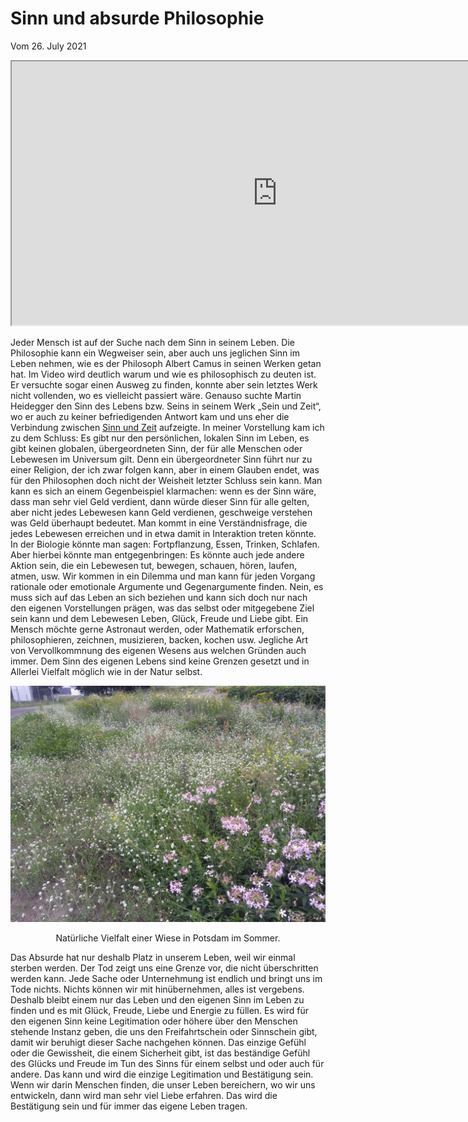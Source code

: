 # Sinn und absurde Philosophie
Vom 26\. July 2021

<iframe width="850" height="422" src="https://www.youtube.com/embed/vPtzpjC7TF4?version=3&amp;rel=1&amp;showsearch=0&amp;showinfo=1&amp;iv_load_policy=1&amp;fs=1&amp;hl=de&amp;autohide=2&amp;wmode=transparent" allowfullscreen="true" sandbox="allow-scripts allow-same-origin allow-popups allow-presentation allow-popups-to-escape-sandbox"></iframe>

Jeder Mensch ist auf der Suche nach dem Sinn in seinem Leben. Die Philosophie kann ein Wegweiser sein, aber auch uns jeglichen Sinn im Leben nehmen, wie es der Philosoph Albert Camus in seinen Werken getan hat. Im Video wird deutlich warum und wie es philosophisch zu deuten ist. Er versuchte sogar einen Ausweg zu finden, konnte aber sein letztes Werk nicht vollenden, wo es vielleicht passiert wäre. Genauso suchte Martin Heidegger den Sinn des Lebens bzw. Seins in seinem Werk „Sein und Zeit“, wo er auch zu keiner befriedigenden Antwort kam und uns eher die Verbindung zwischen [Sinn und Zeit](https://de.wikipedia.org/wiki/Sein_und_Zeit#Thema) aufzeigte. In meiner Vorstellung kam ich zu dem Schluss: Es gibt nur den persönlichen, lokalen Sinn im Leben, es gibt keinen globalen, übergeordneten Sinn, der für alle Menschen oder Lebewesen im Universum gilt. Denn ein übergeordneter Sinn führt nur zu einer Religion, der ich zwar folgen kann, aber in einem Glauben endet, was für den Philosophen doch nicht der Weisheit letzter Schluss sein kann. Man kann es sich an einem Gegenbeispiel klarmachen: wenn es der Sinn wäre, dass man sehr viel Geld verdient, dann würde dieser Sinn für alle gelten, aber nicht jedes Lebewesen kann Geld verdienen, geschweige verstehen was Geld überhaupt bedeutet. Man kommt in eine Verständnisfrage, die jedes Lebewesen erreichen und in etwa damit in Interaktion treten könnte. In der Biologie könnte man sagen: Fortpflanzung, Essen, Trinken, Schlafen. Aber hierbei könnte man entgegenbringen: Es könnte auch jede andere Aktion sein, die ein Lebewesen tut, bewegen, schauen, hören, laufen, atmen, usw. Wir kommen in ein Dilemma und man kann für jeden Vorgang rationale oder emotionale Argumente und Gegenargumente finden. Nein, es muss sich auf das Leben an sich beziehen und kann sich doch nur nach den eigenen Vorstellungen prägen, was das selbst oder mitgegebene Ziel sein kann und dem Lebewesen Leben, Glück, Freude und Liebe gibt. Ein Mensch möchte gerne Astronaut werden, oder Mathematik erforschen, philosophieren, zeichnen, musizieren, backen, kochen usw. Jegliche Art von Vervollkommnung des eigenen Wesens aus welchen Gründen auch immer. Dem Sinn des eigenen Lebens sind keine Grenzen gesetzt und in Allerlei Vielfalt möglich wie in der Natur selbst.

<div align=center style="text-align: center;">
    <img width="550" src="./Media/img_20210720_180631.jpg"/>
    <p>Natürliche Vielfalt einer Wiese in Potsdam im Sommer.</p>
</div>

Das Absurde hat nur deshalb Platz in unserem Leben, weil wir einmal sterben werden. Der Tod zeigt uns eine Grenze vor, die nicht überschritten werden kann. Jede Sache oder Unternehmung ist endlich und bringt uns im Tode nichts. Nichts können wir mit hinübernehmen, alles ist vergebens. Deshalb bleibt einem nur das Leben und den eigenen Sinn im Leben zu finden und es mit Glück, Freude, Liebe und Energie zu füllen. Es wird für den eigenen Sinn keine Legitimation oder höhere über den Menschen stehende Instanz geben, die uns den Freifahrtschein oder Sinnschein gibt, damit wir beruhigt dieser Sache nachgehen können. Das einzige Gefühl oder die Gewissheit, die einem Sicherheit gibt, ist das beständige Gefühl des Glücks und Freude im Tun des Sinns für einem selbst und oder auch für andere. Das kann und wird die einzige Legitimation und Bestätigung sein. Wenn wir darin Menschen finden, die unser Leben bereichern, wo wir uns entwickeln, dann wird man sehr viel Liebe erfahren. Das wird die Bestätigung sein und für immer das eigene Leben tragen.